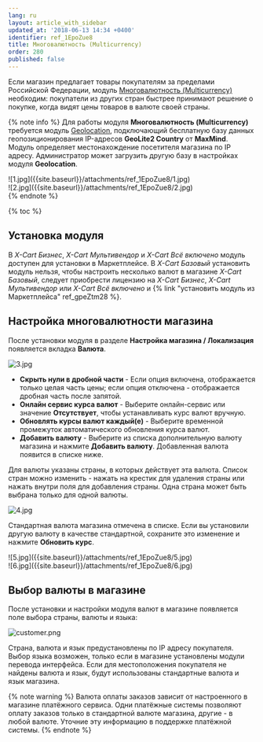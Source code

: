 ```yaml
---
lang: ru
layout: article_with_sidebar
updated_at: '2018-06-13 14:34 +0400'
identifier: ref_1EpoZue8
title: Многовалютность (Multicurrency)
order: 280
published: false
---
```

Если магазин предлагает товары покупателям за пределами Российской Федерации, модуль [Многовалютность (Multicurrency)](https://market.x-cart.com/addons/multicurrency-for-xcart5.html "Многовалютность (Multicurrency)") необходим: покупатели из других стран быстрее принимают решение о покупке, когда видят цены товаров в валюте своей страны.

{% note info %}
Для работы модуля **Многовалютность (Multicurrency)** требуется модуль [Geolocation](https://market.x-cart.com/addons/geolocation.html "Многовалютность (Multicurrency)"), подключающий бесплатную базу данных геопозиционирования IP-адресов **GeoLite2 Country** от **MaxMind**. Модуль определяет местонахождение посетителя магазина по IP адресу. Администратор может загрузить другую базу в настройках модуля **Geolocation**.

<div class="ui stackable two column grid">
  <div class="column" markdown="span">![1.jpg]({{site.baseurl}}/attachments/ref_1EpoZue8/1.jpg)
</div>
  <div class="column" markdown="span">![2.jpg]({{site.baseurl}}/attachments/ref_1EpoZue8/2.jpg)
</div>
</div>
{% endnote %}

{% toc %}

## Установка модуля

В _X-Cart Бизнес_, _X-Cart Мультивендор_ и _X-Cart Всё включено_ модуль доступен для установки в Маркетплейсе. В _X-Cart Базовый_ установить модуль нельзя, чтобы настроить несколько валют в магазине _X-Cart Базовый_, следует приобрести лицензию на _X-Cart Бизнес_, _X-Cart Мультивендор_ или _X-Cart Всё включено_ и {% link "установить модуль из Маркетплейса" ref_gpeZtm28 %}.


## Настройка многовалютности магазина

После установки модуля в разделе **Настройка магазина / Локализация** появляется вкладка **Валюта**.

![3.jpg]({{site.baseurl}}/attachments/ref_1EpoZue8/3.jpg)

* **Скрыть нули в дробной части**  - Если опция включена, отображается только целая часть цены; если опция отключена - отображается дробная часть после запятой.
* **Онлайн сервис курса валют** - Выберите онлайн-сервис или значение **Отсутствует**, чтобы устанавливать курс валют вручную.
* **Обновлять курсы валют каждый(е)** - Выберите временной промежуток автоматического обновления курса валют.
* **Добавить валюту** - Выберите из списка дополнительную валюту магазина и нажмите **Добавить валюту**. Добавленная валюта появится в списке ниже.

Для валюты указаны страны, в которых действует эта валюта. Список стран можно изменить - нажать на крестик для удаления страны или нажать внутри поля для добавления страны. Одна страна может быть выбрана только для одной валюты.

![4.jpg]({{site.baseurl}}/attachments/ref_1EpoZue8/4.jpg)

Стандартная валюта магазина отмечена в списке. Если вы установили другую валюту в качестве стандартной, сохраните это изменение и нажмите **Обновить курс**.

<div class="ui stackable two column grid">
  <div class="column" markdown="span">![5.jpg]({{site.baseurl}}/attachments/ref_1EpoZue8/5.jpg)
</div>
  <div class="column" markdown="span">![6.jpg]({{site.baseurl}}/attachments/ref_1EpoZue8/6.jpg)
</div>
</div>

## Выбор валюты в магазине

После установки и настройки модуля валют в магазине появляется поле выбора страны, валюты и языка:

![customer.png]({{site.baseurl}}/attachments/ref_2tPJubPU/customer.png)

Страна, валюта и язык предустановлены по IP адресу покупателя. Выбор языка возможен, только если в магазине установлены модули перевода интерфейса. Если для местоположения покупателя не найдены валюта и язык, будут использованы стандартные валюта и язык магазина.

{% note warning %}
Валюта оплаты заказов зависит от настроенного в магазине платёжного сервиса. Одни платёжные системы позволяют оплату заказов только в стандартной валюте магазина, другие - в любой валюте. Уточние эту информацию в поддержке платёжной системы.
{% endnote %}
